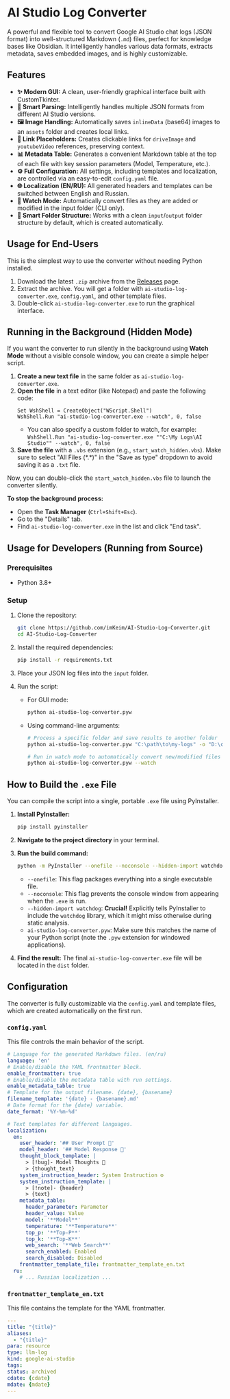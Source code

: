 # AI Studio Log Converter

A powerful and flexible tool to convert Google AI Studio chat logs (JSON format) into well-structured Markdown (`.md`) files, perfect for knowledge bases like Obsidian. It intelligently handles various data formats, extracts metadata, saves embedded images, and is highly customizable.

## Features

- **✨ Modern GUI:** A clean, user-friendly graphical interface built with CustomTkinter.
- **🤖 Smart Parsing:** Intelligently handles multiple JSON formats from different AI Studio versions.
- **🖼️ Image Handling:** Automatically saves `inlineData` (base64) images to an `assets` folder and creates local links.
- **🔗 Link Placeholders:** Creates clickable links for `driveImage` and `youtubeVideo` references, preserving context.
- **📊 Metadata Table:** Generates a convenient Markdown table at the top of each file with key session parameters (Model, Temperature, etc.).
- **⚙️ Full Configuration:** All settings, including templates and localization, are controlled via an easy-to-edit `config.yaml` file.
- **🌐 Localization (EN/RU):** All generated headers and templates can be switched between English and Russian.
- **👀 Watch Mode:** Automatically convert files as they are added or modified in the input folder (CLI only).
- **📁 Smart Folder Structure:** Works with a clean `input`/`output` folder structure by default, which is created automatically.

## Usage for End-Users

This is the simplest way to use the converter without needing Python installed.

1.  Download the latest `.zip` archive from the [Releases](https://github.com/imKeim/AI-Studio-Log-Converter/releases) page.
2.  Extract the archive. You will get a folder with `ai-studio-log-converter.exe`, `config.yaml`, and other template files.
3.  Double-click `ai-studio-log-converter.exe` to run the graphical interface.

## Running in the Background (Hidden Mode)

If you want the converter to run silently in the background using **Watch Mode** without a visible console window, you can create a simple helper script.

1.  **Create a new text file** in the same folder as `ai-studio-log-converter.exe`.
2.  **Open the file** in a text editor (like Notepad) and paste the following code:
    ```vbscript
    Set WshShell = CreateObject("WScript.Shell")
    WshShell.Run "ai-studio-log-converter.exe --watch", 0, false
    ```
    *   You can also specify a custom folder to watch, for example:
        `WshShell.Run "ai-studio-log-converter.exe ""C:\My Logs\AI Studio"" --watch", 0, false`
3.  **Save the file** with a `.vbs` extension (e.g., `start_watch_hidden.vbs`). Make sure to select "All Files (\*.\*)" in the "Save as type" dropdown to avoid saving it as a `.txt` file.

Now, you can double-click the `start_watch_hidden.vbs` file to launch the converter silently.

**To stop the background process:**
- Open the **Task Manager** (`Ctrl+Shift+Esc`).
- Go to the "Details" tab.
- Find `ai-studio-log-converter.exe` in the list and click "End task".

## Usage for Developers (Running from Source)

### Prerequisites
- Python 3.8+

### Setup
1.  Clone the repository:
    ```bash
    git clone https://github.com/imKeim/AI-Studio-Log-Converter.git
    cd AI-Studio-Log-Converter
    ```
2.  Install the required dependencies:
    ```bash
    pip install -r requirements.txt
    ```
3.  Place your JSON log files into the `input` folder.

4.  Run the script:
    *   For GUI mode:
        ```bash
        python ai-studio-log-converter.pyw
        ```
    *   Using command-line arguments:
        ```bash
        # Process a specific folder and save results to another folder
        python ai-studio-log-converter.pyw "C:\path\to\my-logs" -o "D:\converted-notes" -r --overwrite

        # Run in watch mode to automatically convert new/modified files in the 'input' folder
        python ai-studio-log-converter.pyw --watch
        ```

## How to Build the `.exe` File

You can compile the script into a single, portable `.exe` file using PyInstaller.

1.  **Install PyInstaller:**
    ```bash
    pip install pyinstaller
    ```

2.  **Navigate to the project directory** in your terminal.

3.  **Run the build command:**
    ```bash
    python -m PyInstaller --onefile --noconsole --hidden-import watchdog ai-studio-log-converter.pyw
    ```
    *   `--onefile`: This flag packages everything into a single executable file.
    *   `--noconsole`: This flag prevents the console window from appearing when the `.exe` is run.
    *   `--hidden-import watchdog`: **Crucial!** Explicitly tells PyInstaller to include the `watchdog` library, which it might miss otherwise during static analysis.
    *   `ai-studio-log-converter.pyw`: Make sure this matches the name of your Python script (note the `.pyw` extension for windowed applications).

4.  **Find the result:** The final `ai-studio-log-converter.exe` file will be located in the `dist` folder.

## Configuration

The converter is fully customizable via the `config.yaml` and template files, which are created automatically on the first run.

### `config.yaml`

This file controls the main behavior of the script.

```yaml
# Language for the generated Markdown files. (en/ru)
language: 'en'
# Enable/disable the YAML frontmatter block.
enable_frontmatter: true
# Enable/disable the metadata table with run settings.
enable_metadata_table: true
# Template for the output filename. {date}, {basename}
filename_template: '{date} - {basename}.md'
# Date format for the {date} variable.
date_format: '%Y-%m-%d'

# Text templates for different languages.
localization:
  en:
    user_header: '## User Prompt 👤'
    model_header: '## Model Response 🤖'
    thought_block_template: |
      > [!bug]- Model Thoughts 🧠
      > {thought_text}
    system_instruction_header: System Instruction ⚙️
    system_instruction_template: |
      > [!note]- {header}
      > {text}
    metadata_table:
      header_parameter: Parameter
      header_value: Value
      model: '**Model**'
      temperature: '**Temperature**'
      top_p: '**Top-P**'
      top_k: '**Top-K**'
      web_search: '**Web Search**'
      search_enabled: Enabled
      search_disabled: Disabled
    frontmatter_template_file: frontmatter_template_en.txt
  ru:
    # ... Russian localization ...
```

### `frontmatter_template_en.txt`

This file contains the template for the YAML frontmatter.

```yaml
---
title: "{title}"
aliases:
  - "{title}"
para: resource
type: llm-log
kind: google-ai-studio
tags: 
status: archived
cdate: {cdate}
mdate: {mdate}
---
